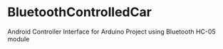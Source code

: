# BluetoothControlledCar
 Android Controller Interface for Arduino Project using Bluetooth HC-05 module
